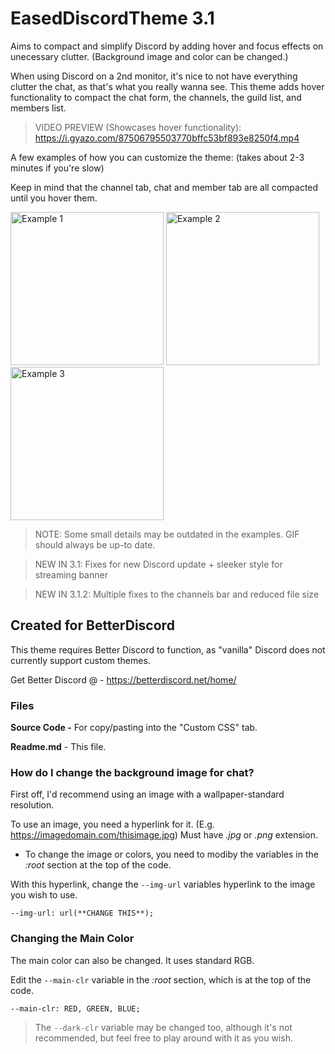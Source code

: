 # EasedDiscordTheme 3.1
Aims to compact and simplify Discord by adding hover and focus effects on unecessary clutter. (Background image and color can be changed.)

When using Discord on a 2nd monitor, it's nice to not have everything clutter the chat, as that's what you really wanna see. This theme adds hover functionality to compact the chat form, the channels, the guild list, and members list.

> VIDEO PREVIEW (Showcases hover functionality):
> https://i.gyazo.com/87506795503770bffc53bf893e8250f4.mp4

A few examples of how you can customize the theme: (takes about 2-3 minutes if you're slow)

Keep in mind that the channel tab, chat and member tab are all compacted until you hover them.

<img src="https://camo.githubusercontent.com/98c7e9c59dbedb4efe8d881739d82ff225960448/68747470733a2f2f692e6779617a6f2e636f6d2f31363831313038353038656164646437636665303730383463366563643339622e6a7067" alt="Example 1" data-canonical-src="https://i.gyazo.com/1681108508eaddd7cfe07084c6ecd39b.jpg" width="245" style="">
<img src="https://camo.githubusercontent.com/31c66aad77dd3b50115e5b360ee090009013f45d/68747470733a2f2f692e6779617a6f2e636f6d2f37303365643935313936633836313965326130616466323565346437313162322e6a7067" alt="Example 2" data-canonical-src="https://i.gyazo.com/703ed95196c8619e2a0adf25e4d711b2.jpg" width="245px" style="">
<img src="https://camo.githubusercontent.com/cee1109ceb0eb0ee3fad3fb7e334e173236943d6/68747470733a2f2f692e6779617a6f2e636f6d2f65656536323833313865313933306666393163356536393663333031363532322e6a7067" alt="Example 3" data-canonical-src="https://i.gyazo.com/eee628318e1930ff91c5e696c3016522.jpg" width="245px" style="">

> NOTE: Some small details may be outdated in the examples. GIF should always be up-to date.

> NEW IN 3.1: Fixes for new Discord update + sleeker style for streaming banner

> NEW IN 3.1.2: Multiple fixes to the channels bar and reduced file size

## Created for BetterDiscord
This theme requires Better Discord to function, as "vanilla" Discord does not currently support custom themes.

Get Better Discord @ - https://betterdiscord.net/home/

### Files
**Source Code -** For copy/pasting into the "Custom CSS" tab.

**Readme.md** - This file.

### How do I change the background image for chat?
First off, I'd recommend using an image with a wallpaper-standard resolution.

To use an image, you need a hyperlink for it. (E.g. https://imagedomain.com/thisimage.jpg) Must have *.jpg* or *.png* extension.

- To change the image or colors, you need to modiby the variables in the *:root* section at the top of the code.

With this hyperlink, change the `--img-url` variables hyperlink to the image you wish to use.

`--img-url: url(**CHANGE THIS**);`

### Changing the Main Color
The main color can also be changed. It uses standard RGB.

Edit the `--main-clr` variable in the *:root* section, which is at the top of the code.

`--main-clr: RED, GREEN, BLUE;`

> The `--dark-clr` variable may be changed too, although it's not recommended, but feel free to play around with it as you wish.

